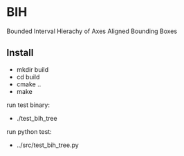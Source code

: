 # BIH
Bounded Interval Hierachy of Axes Aligned Bounding Boxes

## Install
- mkdir build
- cd build
- cmake ..
- make

run test binary:
- ./test_bih_tree

run python test:
- ../src/test_bih_tree.py
